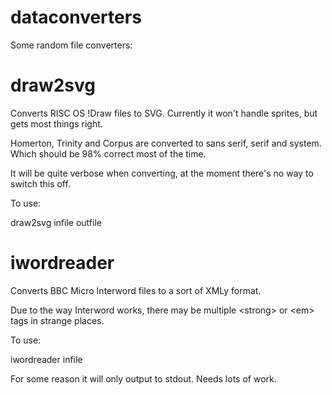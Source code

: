 # dataconverters

Some random file converters:


# draw2svg
Converts RISC OS !Draw files to SVG. Currently it won't handle sprites, but gets most things right.

Homerton, Trinity and Corpus are converted to sans serif, serif and system. Which should be 98% correct most of the time.

It will be quite verbose when converting, at the moment there's no way to switch this off.

To use:

   draw2svg infile outfile

# iwordreader
Converts BBC Micro Interword files to a sort of XMLy format.

Due to the way Interword works, there may be multiple \<strong\> or \<em\> tags in strange places.

To use:

   iwordreader infile 

For some reason it will only output to stdout. Needs lots of work.
